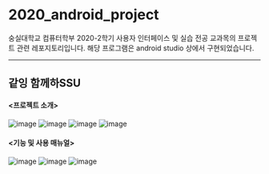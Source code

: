 # 2020_android_project


숭실대학교 컴퓨터학부 2020-2학기 사용자 인터페이스 및 실습 전공 교과목의 프로젝트 관련 레포지토리입니다.
해당 프로그램은 android studio 상에서 구현되었습니다.

------

## 같잉 함께하SSU

#### <프로젝트 소개>
![image](https://user-images.githubusercontent.com/66112716/147579913-3cee7040-0b72-4f5d-acdf-04875af8aa33.png)
![image](https://user-images.githubusercontent.com/66112716/147580084-ade8b781-571b-47cb-b89e-4bbeda35c2ad.png)
![image](https://user-images.githubusercontent.com/66112716/147580121-97c977bd-d69e-4097-a45d-685014aa4eb2.png)
![image](https://user-images.githubusercontent.com/66112716/147580141-6e19f729-beab-48b3-988f-b3ddece5b424.png)

#### <기능 및 사용 매뉴얼>
![image](https://user-images.githubusercontent.com/66112716/147580221-90f4175d-95ea-41ff-b342-e853b9fd6574.png)
![image](https://user-images.githubusercontent.com/66112716/147580252-fed5d605-fb52-4991-871b-4469713c108d.png)
![image](https://user-images.githubusercontent.com/66112716/147580281-be63f27a-c60e-4b6a-934f-4d64f5859af6.png)
